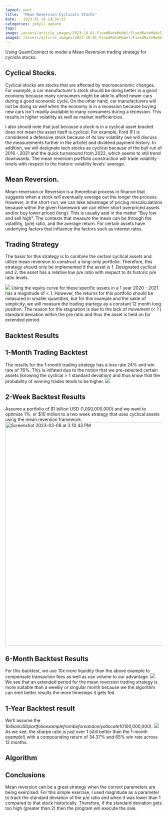 ```yaml
---
layout: post
title:  "Mean Reversion Cyclicals Stocks"
date:   2023-01-18 14:34:25
categories: jekyll update
tags: 
image: /assets/article_images/2023-18-01-FixedRateModel/FixedRateModel.jpg
image2: /assets/article_images/2023-18-01-FixedRateModel/FixedRateModel-mobile.jpg
---
```

Using QuantConnect to model a Mean Reversion trading strategy for cyclicla stocks.

## Cyclical Stocks.
Cyclical stocks are stocks that are affected by macroeconomic changes. For example, a car manufacturer's stock should be doing better in a good economy because many consumers might be able to afford newer cars during a good economic cycle. On the other hand, car manufacturers will not be doing so well when the economy is in a recession because buying new cars isn't readily available to many consumers during a recession. This results in higher volatility as well as market inefficiencies. 

I also should note that just because a stock is in a cyclical asset bracket does not mean the asset itself is cyclical. For example, Ford (F) is considered a defensive stock because of its low volatility (we will discuss the measurements further in the article) and dividend payment history. In addition, we will designate tech stocks as cyclical because of the bull run of 2016 - 2021 and the quick turnaround from 2022, which seems to still trend downwards. The mean reversion portfolio construction will trade volatility levels with respect to the historic volatility levels' average.

## Mean Reversion.
Mean-reversion or Reversion is a theoretical process in finance that suggests when a stock will eventually average out the longer the process. However, in the short-run, we can take advatnage of pricing miscalculations because within the given framework we can either short overpriced assets and/or buy lower priced (long). This is usually said in the matter "Buy low and sell high". The contexts that measure the mean can be through the volatility, (p/e) ratio, and the average return. For certain assets have underlying factors that influence the factors such as interest rates. 

## Trading Strategy
The basis for this strategy is to combine the certain cyclical assets and utilize mean reversion to construct a long-only portfolio. Therefore, this strategy should only be implemented if the asset is 1. Designated cyclical and 2. the asset has a relative low p/e ratio with respect to its historic p/e ratio levels.

![](https://user-images.githubusercontent.com/75659218/223863587-e7793a6c-8499-45d2-bef8-d63760073f04.png)
Using the equity curve for these specific assets in a 1 year 2020 - 2021 has a magnitude of < 1. However, the returns for this portfolio should be measured in smaller quantities, but for this example and the sakle of simplicity, we will measure the trading startegy as a constant 12 month long position. The reason for the stagnation is due to the lack of movement (< 1 ) standard deviation within the p/e ratio and thus the asset is held on for extended period.

## Backtest Results 

## 1-Month Trading Backtest
The results for the 1-month trading strategy has a loss rate 24% and win rate of 76%. This is inlfated due to the notion that we pre-selected certain assets (knowing the cyclical > 1 standard deviation) and thus know that the probability of winning trades tends to be higher. 
![](https://user-images.githubusercontent.com/75659218/223870578-bf2c4eac-a5c4-4619-bef0-98499d6a6d67.png)

## 2-Week Backtest Results
Assume a portfolio of $1 billion USD (1,000,000,000) and we want to optimize 1%, or $10 million to a two week strategy that uses cyclical assets using the mean reversion framework.
<img width="715" alt="Screenshot 2023-03-08 at 3 10 43 PM" src="https://user-images.githubusercontent.com/75659218/223873447-b59b94de-fdc9-451f-b71e-de1caa103532.png">

## 6-Month Backtest Results
For this backtest, we use 10x more liquidity than the above example to compensate transaction fees as well as use volume to our advantage. 
![](https://user-images.githubusercontent.com/75659218/223874500-2008e477-b36f-477b-8bc8-3cf35775b30b.png)
We see that an extended period for the mean reversion trading strategy is more suitable than a weekly or singular month because we the algorithm can emit better results the more timesteps it gets fed. 

## 1-Year Backtest result
We'll assume the $1 billion USD portfolio example from before and only allocate 10% of the portfolio to this strategy ($100,000,000). 
![](https://user-images.githubusercontent.com/75659218/223875940-5b6bf96a-8adf-4d3d-b1d9-fd3442043179.png)
As we see, the sharpe ratio is just over 1 (still better than the 1-month example!) with a compounding return of 34.37% and 65% win rate across 12 months.

## Algorithm



## Conclusions
Mean reversion can be a great strategy when the correct parameters are being exercised. For this simple exercise, I used magnitude as a parameter to track the standard deviation of the p/e ratio and when it was lower than 1 compared to that stock historically. Therefore, if the standard deviation gets too high (greater than 2) then the program will execute the sale.





















